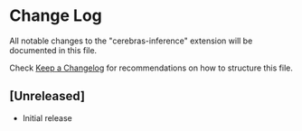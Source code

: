 # Change Log

All notable changes to the "cerebras-inference" extension will be documented in this file.

Check [Keep a Changelog](http://keepachangelog.com/) for recommendations on how to structure this file.

## [Unreleased]

- Initial release